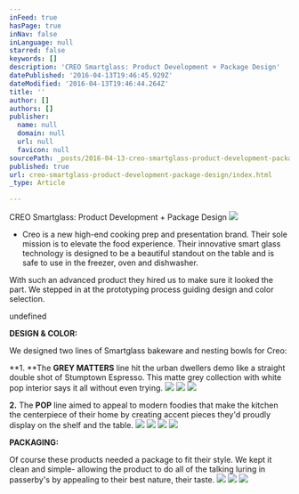 ```yaml
---
inFeed: true
hasPage: true
inNav: false
inLanguage: null
starred: false
keywords: []
description: 'CREO Smartglass: Product Development + Package Design'
datePublished: '2016-04-13T19:46:45.929Z'
dateModified: '2016-04-13T19:46:44.264Z'
title: ''
author: []
authors: []
publisher:
  name: null
  domain: null
  url: null
  favicon: null
sourcePath: _posts/2016-04-13-creo-smartglass-product-development-package-design.md
published: true
url: creo-smartglass-product-development-package-design/index.html
_type: Article

---
```

CREO Smartglass: Product Development + Package Design
![](https://the-grid-user-content.s3-us-west-2.amazonaws.com/eac1761d-bdd7-411e-905d-41a083d355e0.jpg)

* Creo is a new high-end cooking prep and presentation brand. Their sole mission is to elevate the food experience. Their innovative smart glass technology is designed to be a beautiful standout on the table and is safe to use in the freezer, oven and dishwasher.   

With such an advanced product they hired us to make sure it looked the part. We stepped in at the prototyping process guiding design and color selection.

undefined

**DESIGN & COLOR:**

We designed two lines of Smartglass bakeware and nesting bowls for Creo:

**1\. **The **GREY MATTERS** line hit the urban dwellers demo like a straight double shot of Stumptown Espresso. This matte grey collection with white pop interior says it all without even trying.
![](https://the-grid-user-content.s3-us-west-2.amazonaws.com/10e90de0-0923-4482-8439-9d6455f7c435.jpg)
![](https://the-grid-user-content.s3-us-west-2.amazonaws.com/11a82478-d57d-4a21-a2eb-624277fbcdda.jpg)
![](https://the-grid-user-content.s3-us-west-2.amazonaws.com/27c4322d-b1c9-49e3-bf3c-ea828d924c38.jpg)

**2\.** The **POP** line aimed to appeal to modern foodies that make the kitchen the centerpiece of their home by creating accent pieces they'd proudly display on the shelf and the table.
![](https://the-grid-user-content.s3-us-west-2.amazonaws.com/6b461dc5-36f5-462e-9a08-65ac38cc2d38.jpg)
![](https://the-grid-user-content.s3-us-west-2.amazonaws.com/21ed50d2-c457-464b-a8b9-7f484c2a08dc.jpg)
![](https://the-grid-user-content.s3-us-west-2.amazonaws.com/3d7b43c0-fe5a-46c7-b09d-e929ddc5020a.jpg)
![](https://the-grid-user-content.s3-us-west-2.amazonaws.com/5744480f-bd1b-47b8-97bc-fb114a340c0b.jpg)

**PACKAGING:**

Of course these products needed a package to fit their style. We kept it clean and simple- allowing the product to do all of the talking luring in passerby's by appealing to their best nature, their taste. ![](https://the-grid-user-content.s3-us-west-2.amazonaws.com/e80b2e69-884c-4666-963b-a8be22059c0b.jpg)
![](https://the-grid-user-content.s3-us-west-2.amazonaws.com/3b14c420-7f43-472c-aa05-f7839fb23102.jpg)
![](https://the-grid-user-content.s3-us-west-2.amazonaws.com/cf58e2fe-a49d-4bf0-a6fd-2d4dad294792.jpg)